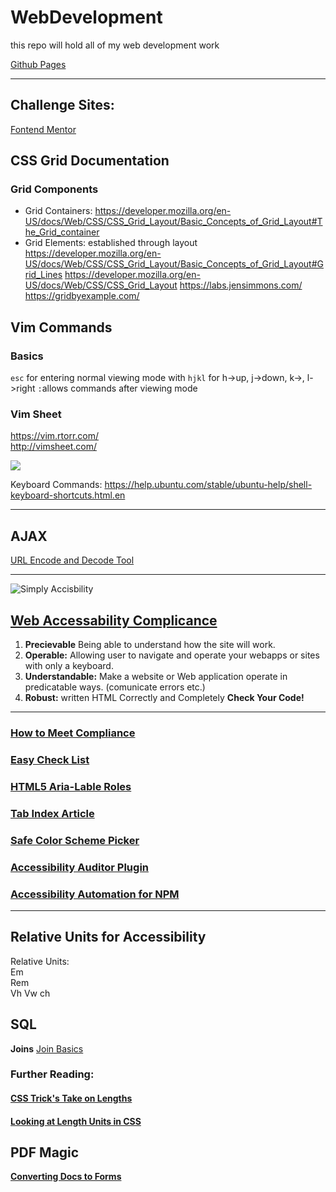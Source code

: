 # WebDevelopment
this repo will hold all of my web development work 

[Github Pages](https://pages.github.com/)


------------------

## Challenge Sites:   

[Fontend Mentor](https://beta.frontendmentor.io/challenges)

## CSS Grid Documentation 

### Grid Components
  
  * Grid Containers:
    https://developer.mozilla.org/en-US/docs/Web/CSS/CSS_Grid_Layout/Basic_Concepts_of_Grid_Layout#The_Grid_container
  * Grid Elements:
  established through layout  
    https://developer.mozilla.org/en-US/docs/Web/CSS/CSS_Grid_Layout/Basic_Concepts_of_Grid_Layout#Grid_Lines
https://developer.mozilla.org/en-US/docs/Web/CSS/CSS_Grid_Layout
https://labs.jensimmons.com/
https://gridbyexample.com/

## Vim Commands
  
  ### Basics 
  
  `esc` for entering normal viewing mode with `hjkl` for h->up, j->down, k->, l->right 
  `:`allows commands after viewing mode 
  
  
  ### Vim Sheet 
  https://vim.rtorr.com/  
  http://vimsheet.com/
  

![](https://assets.ubuntu.com/v1/1e626537-ubuntu-logo22.png)

  Keyboard Commands: https://help.ubuntu.com/stable/ubuntu-help/shell-keyboard-shortcuts.html.en

-----------  

## AJAX  
  [URL Encode and Decode Tool](https://www.url-encode-decode.com)
  

----------
![Simply Accisbility](http://simplyaccessible.com/wordpress/wp-content/themes/sa-wp-2014/images/home-banner-ship.svg)

## [Web Accessability Complicance](https://www.w3.org/TR/WCAG20/)  
  1. **Precievable** Being able to understand how the site will work.  
  2. **Operable:** Allowing user to navigate and operate your webapps or sites with only a keyboard.  
  3. **Understandable:** Make a website or Web application operate in predicatable ways. (comunicate errors etc.)
  4. **Robust:** written HTML Correctly and Completely **Check Your Code!** 
  
----------
 ### [How to Meet Compliance](https://www.w3.org/WAI/WCAG21/quickref/?versions=2.0)
 ### [Easy Check List](https://www.w3.org/WAI/test-evaluate/preliminary/)
 ### [HTML5 Aria-Lable Roles](https://dequeuniversity.com/assets/html/jquery-summit/html5/slides/landmarks.html)
 ### [Tab Index Article](https://webaim.org/techniques/keyboard/tabindex)  
 ### [Safe Color Scheme Picker](http://colorsafe.co/)  
 ### [Accessibility Auditor Plugin](https://chrome.google.com/webstore/detail/accessibility-developer-t/fpkknkljclfencbdbgkenhalefipecmb?hl=en)
 ### [Accessibility Automation for NPM](https://www.npmjs.com/package/a11y)
 
 ---------  
 ## Relative Units for Accessibility  
 
 Relative Units:  
  Em  
  Rem  
  Vh
  Vw
  ch

 ## SQL 
 
 **Joins**
 [Join Basics](https://blog.codinghorror.com/a-visual-explanation-of-sql-joins/)
 
 ### Further Reading:  
 #### [CSS Trick's Take on Lengths](https://css-tricks.com/the-lengths-of-css/)
 #### [Looking at Length Units in CSS](https://www.sitepoint.com/look-at-length-units-in-css/)  
 
 
 ## PDF Magic
 
 **[Converting Docs to Forms](https://helpx.adobe.com/acrobat/how-to/convert-word-excel-paper-pdf-forms.html?set=acrobat--fundamentals--pdf-forms)**
 
 
 
